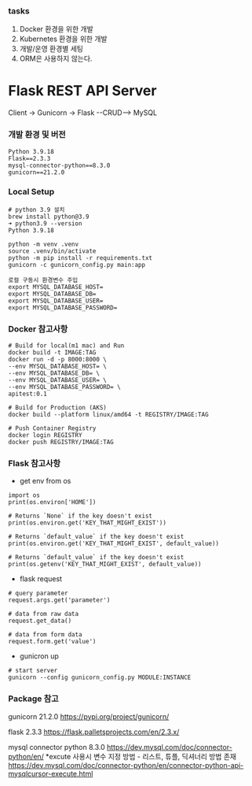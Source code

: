 ### tasks
1. Docker 환경을 위한 개발
2. Kubernetes 환경을 위한 개발
3. 개발/운영 환경별 세팅
4. ORM은 사용하지 않는다.

# Flask REST API Server
Client -> Gunicorn -> Flask --CRUD--> MySQL

### 개발 환경 및 버전
```
Python 3.9.18
Flask==2.3.3
mysql-connector-python==8.3.0
gunicorn==21.2.0
```

### Local Setup
```
# python 3.9 설치
brew install python@3.9
➜ python3.9 --version
Python 3.9.18

python -m venv .venv
source .venv/bin/activate
python -m pip install -r requirements.txt
gunicorn -c gunicorn_config.py main:app

로컬 구동시 환경변수 주입
export MYSQL_DATABASE_HOST=
export MYSQL_DATABASE_DB=
export MYSQL_DATABASE_USER=
export MYSQL_DATABASE_PASSWORD=

```

### Docker 참고사항
```
# Build for local(m1 mac) and Run
docker build -t IMAGE:TAG
docker run -d -p 8000:8000 \
--env MYSQL_DATABASE_HOST= \
--env MYSQL_DATABASE_DB= \
--env MYSQL_DATABASE_USER= \
--env MYSQL_DATABASE_PASSWORD= \
apitest:0.1

# Build for Production (AKS)
docker build --platform linux/amd64 -t REGISTRY/IMAGE:TAG

# Push Container Registry
docker login REGISTRY
docker push REGISTRY/IMAGE:TAG
```

### Flask 참고사항
- get env from os
```
import os
print(os.environ['HOME'])

# Returns `None` if the key doesn't exist
print(os.environ.get('KEY_THAT_MIGHT_EXIST'))

# Returns `default_value` if the key doesn't exist
print(os.environ.get('KEY_THAT_MIGHT_EXIST', default_value))

# Returns `default_value` if the key doesn't exist
print(os.getenv('KEY_THAT_MIGHT_EXIST', default_value))
```

- flask request
```
# query parameter
request.args.get('parameter')

# data from raw data
request.get_data()

# data from form data
request.form.get('value')
```

- gunicron up
```
# start server
gunicorn --config gunicorn_config.py MODULE:INSTANCE
```

### Package 참고
gunicorn 21.2.0
https://pypi.org/project/gunicorn/

flask 2.3.3
https://flask.palletsprojects.com/en/2.3.x/

mysql connector python 8.3.0
https://dev.mysql.com/doc/connector-python/en/
*excute 사용시 변수 지정 방법 - 리스트, 튜플, 딕셔너리 방법 존재
https://dev.mysql.com/doc/connector-python/en/connector-python-api-mysqlcursor-execute.html